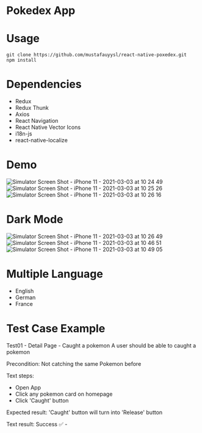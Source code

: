 # Pokedex App

# Usage

```
git clone https://github.com/mustafauyysl/react-native-poxedex.git 
npm install
```

# Dependencies
- Redux
- Redux Thunk
- Axios
- React Navigation
- React Native Vector Icons
- i18n-js
- react-native-localize

# Demo

![Simulator Screen Shot - iPhone 11 - 2021-03-03 at 10 24 49](https://user-images.githubusercontent.com/41873800/109785481-3af59180-7c1d-11eb-9f19-2d1372835a3b.png)
![Simulator Screen Shot - iPhone 11 - 2021-03-03 at 10 25 26](https://user-images.githubusercontent.com/41873800/109785494-3cbf5500-7c1d-11eb-856b-9aa9f1c0aaec.png)
![Simulator Screen Shot - iPhone 11 - 2021-03-03 at 10 26 16](https://user-images.githubusercontent.com/41873800/109785504-3df08200-7c1d-11eb-9ba5-94e0234ba866.png)

# Dark Mode

![Simulator Screen Shot - iPhone 11 - 2021-03-03 at 10 26 49](https://user-images.githubusercontent.com/41873800/109785555-4c3e9e00-7c1d-11eb-9dfb-fbc1d85544f8.png)
![Simulator Screen Shot - iPhone 11 - 2021-03-03 at 10 46 51](https://user-images.githubusercontent.com/41873800/109785562-4e086180-7c1d-11eb-8a61-7749408c9fb6.png)
![Simulator Screen Shot - iPhone 11 - 2021-03-03 at 10 49 05](https://user-images.githubusercontent.com/41873800/109785566-4f398e80-7c1d-11eb-8702-e8bdf0cfbe46.png)

# Multiple Language
- English
- German
- France

# Test Case Example

Test01 - Detail Page - Caught a pokemon 
  A user should be able to caught a pokemon
 
Precondition: Not catching the same Pokemon before

Text steps:   
- Open App
- Click any pokemon card on homepage
- Click 'Caught' button

Expected result: 'Caught' button will turn into 'Release' button

Text result: Success ✅
          - 







